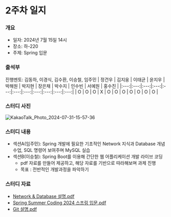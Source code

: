 # 2주차 일지

### 개요
- 일자: 2024년 7월 15일 14시
- 장소: 하-220
- 주제: Spring 입문

### 출석부
진행멘토: 김동하, 이경식, 김수환, 이승철, 임주민
| 정건우 | 김지웅 | 이태균 | 윤지우 | 박해원 | 박지현 | 장은채 | 박수지 | 인수빈 | 서예원 | 홍수진 |
|:---:|:---:|:---:|:---:|:---:|:---:|:---:|:---:|:---:|:---:|:---:|
| O   | O   | O   | X   | O   | O   | O   | O   | O   | O   | O   |
### 스터디 사진
![KakaoTalk_Photo_2024-07-31-15-57-36](https://github.com/user-attachments/assets/91e39ba6-7e61-4313-81fb-f894db46cf84)


### 스터디 내용
- 섹션A(임주민): Spring 개발에 필요한 기초적인 Network 지식과 Database 개념 수업, SQL 명령어 보여주며 MySQL 실습
- 섹션B(이승철): Spring Boot를 이용해 간단한 웹 어플리케이션 개발 라이브 코딩
  - pdf 자료를 만들어 제공하고, 해당 자료를 기반으로 따라해보며 과제 진행
  - 목표 : 전반적인 개발과정을 파악하기

### 스터디 자료
- [Network & Database 설명.pdf](https://github.com/user-attachments/files/16691375/network.database.pdf)
- [Spring Summer Coding 2024 스프링 입문.pdf](https://github.com/user-attachments/files/16437576/Spring.Summer.Coding.2024.pdf)
- [Git 설명.pdf](https://github.com/user-attachments/files/16437579/Git.pdf)
